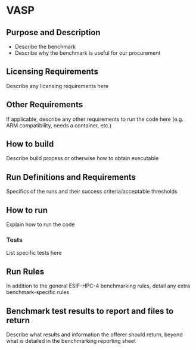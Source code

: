 # VASP

## Purpose and Description

- Describe the benchmark
- Describe why the benchmark is useful for our procurement

## Licensing Requirements

Describe any licensing requirements here

## Other Requirements

If applicable, describe any other requirements to run the code here (e.g. ARM compatibility, needs a container, etc.)

## How to build

Describe build process or otherwise how to obtain executable

## Run Definitions and Requirements

Specifics of the runs and their success criteria/acceptable thresholds

## How to run

Explain how to run the code

### Tests

List specific tests here

## Run Rules

In addition to the general ESIF-HPC-4 benchmarking rules, detail any extra benchmark-specific rules

## Benchmark test results to report and files to return

Describe what results and information the offerer should return, beyond what is detailed in the benchmarking reporting sheet
